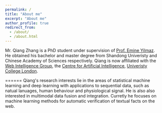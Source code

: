 ```yaml
---
permalink: /
title: "About me"
excerpt: "About me"
author_profile: true
redirect_from: 
  - /about/
  - /about.html
---
```


Mr. Qiang Zhang is a PhD student under supervision of [Prof. Emine Yilmaz](https://sites.google.com/site/researchyilmaz/). He obtained his bachelor and master degree from Shandong Univeristy and Chinese Academy of Sciences respectively. Qiang is now affiliated with the [Web Intelligence Group](http://wi.cs.ucl.ac.uk/), the [Centre for Artificial Intelligence](https://www.ucl.ac.uk/ai-centre/), [Univeristy College London](https://www.ucl.ac.uk/).

======
Qiang's research interests lie in the areas of statistical machine learning and deep learning with applications to sequential data, such as natual lanuages, human behaviour and physiological signal. He is also also interested in multimodal data fusion and integration. Curretly he focuses on machine learning methods for automatic verification of textual facts on the web.
